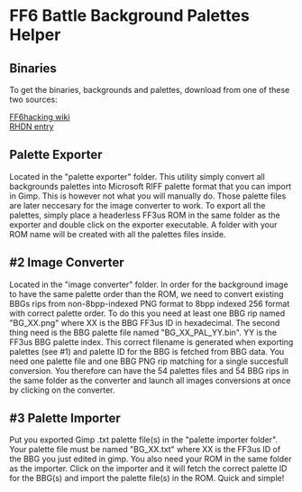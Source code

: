 # FF6 Battle Background Palettes Helper

## Binaries

To get the binaries, backgrounds and palettes, download from one of 
these two sources:

[FF6hacking wiki](https://www.ff6hacking.com/wiki/doku.php?id=sprite:bgs)  
[RHDN entry](http://www.romhacking.net/utilities/1321/)

## Palette Exporter

Located in the "palette exporter" folder. This utility simply convert all 
backgrounds palettes into Microsoft RIFF palette format that you can import 
in Gimp. This is however not what you will manually do. Those palette files 
are later neccesary for the image converter to work. To export all the 
palettes, simply place a headerless FF3us ROM in the same folder as the 
exporter and double click on the exporter executable. A folder with your ROM 
name will be created with all the palettes files inside.

#2 Image Converter
------------------
Located in the "image converter" folder. In order for the background image to 
have the same palette order than the ROM, we need to convert existing BBGs rips 
from non-8bpp-indexed PNG format to 8bpp indexed 256 format with correct palette 
order. To do this you need at least one BBG rip named "BG_XX.png" where XX is 
the BBG FF3us ID in hexadecimal. The second thing need is the BBG palette file 
named "BG_XX_PAL_YY.bin". YY is the FF3us BBG palette index. This correct filename 
is generated when exporting palettes (see #1) and palette ID for the BBG is fetched 
from BBG data. You need one palette file and one BBG PNG rip matching for a single 
succesfull conversion. You therefore can have the 54 palettes files and 54 BBG rips 
in the same folder as the converter and launch all images conversions at once by 
clicking on the converter. 

#3 Palette Importer
-------------------
Put you exported Gimp .txt palette file(s) in the "palette importer folder". 
Your palette file must be named "BG_XX.txt" where XX is the FF3us ID of the BBG you 
just edited in gimp. You also need your ROM in the same folder as the importer. 
Click on the importer and it will fetch the correct palette ID for the BBG(s) and 
import the palette file(s) in the ROM. Quick and simple!